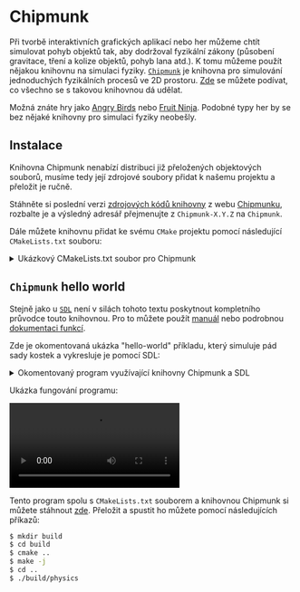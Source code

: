 # Chipmunk
Při tvorbě interaktivních grafických aplikací nebo her můžeme chtít simulovat pohyb objektů tak, aby
dodržoval fyzikální zákony (působení gravitace, tření a kolize objektů, pohyb lana atd.). K tomu
můžeme použít nějakou knihovnu na simulaci fyziky. [`Chipmunk`](https://chipmunk-physics.net) je
knihovna pro simulování jednoduchých fyzikálních procesů ve 2D prostoru.
[Zde](https://www.youtube.com/watch?v=K84I4qqU8wg) se můžete podívat, co všechno se s takovou
knihovnou dá udělat.

Možná znáte hry jako [Angry Birds](https://youtu.be/aiiQ8btusrs?t=399) nebo
[Fruit Ninja](https://youtu.be/3bdBToxbGqg?t=212). Podobné typy her by se bez nějaké knihovny pro
simulaci fyziky neobešly.

## Instalace
Knihovna Chipmunk nenabízí distribuci již přeložených objektových souborů, musíme tedy její zdrojové
soubory přidat k našemu projektu a přeložit je ručně.

Stáhněte si poslední verzi [zdrojových kódů knihovny](https://chipmunk-physics.net/release/ChipmunkLatest.tgz)
z webu [Chipmunku](https://chipmunk-physics.net/downloads.php), rozbalte je a výsledný adresář
přejmenujte z `Chipmunk-X.Y.Z` na `Chipmunk`.

Dále můžete knihovnu přidat ke svému `CMake` projektu pomocí následující `CMakeLists.txt` souboru:

<details>
<summary>Ukázkový CMakeLists.txt soubor pro Chipmunk</summary>

```cmake
cmake_minimum_required(VERSION 3.4)

project(physics)

# Parametr -pthread je nutný při použítí této knihovny
set(CMAKE_C_FLAGS "${CMAKE_C_FLAGS} -pthread")

# Vložení adresáře Chipmunk
add_subdirectory(Chipmunk)

# Vytvoření programu
add_executable(physics main.c)

# Přidání knihovny k našemu programu
target_include_directories(physics PRIVATE Chipmunk/include/chipmunk)
target_link_libraries(physics chipmunk)
```
</details>

## `Chipmunk` hello world
Stejně jako u [`SDL`](sdl.md) není v silách tohoto textu poskytnout kompletního průvodce touto
knihovnou. Pro to můžete použít [manuál](https://chipmunk-physics.net/release/ChipmunkLatest-Docs/)
nebo podrobnou [dokumentaci funkcí](https://chipmunk-physics.net/release/ChipmunkLatest-API-Reference/modules.html).

Zde je okomentovaná ukázka "hello-world" příkladu, který simuluje pád sady kostek a vykresluje je
pomocí SDL:
<details>
<summary>Okomentovaný program využívající knihovny Chipmunk a SDL</summary>

```c
#include <chipmunk.h>
#include <SDL2/SDL.h>
#include <SDL2/SDL_image.h>
#include <assert.h>
#include <stdbool.h>

const int WIDTH = 800;
const int HEIGHT = 600;

int main() {
    // Vytvoření SDL okna a kreslítka
    assert(!SDL_Init(SDL_INIT_VIDEO));

    SDL_Window* window = SDL_CreateWindow("Physics", 100, 100, WIDTH, HEIGHT, SDL_WINDOW_SHOWN);
    SDL_Renderer* renderer = SDL_CreateRenderer(window, -1, SDL_RENDERER_ACCELERATED | SDL_RENDERER_PRESENTVSYNC);

    // Načtení obrázku z disku
    SDL_Texture* image = IMG_LoadTexture(renderer, "wood.jpg");
    assert(image);

    SDL_SetRenderDrawColor(renderer, 0, 0, 0, 255);

    // Vytvoření prostoru, ve kterém bude probíhat fyzikální simulace
    cpSpace* space = cpSpaceNew();
    // Nastavení síly gravitace
    cpSpaceSetGravity(space, (cpVect) { .x = 0, .y = -100.0f });

    // Vytvoření země
    cpShape* ground = cpSegmentShapeNew(
        cpSpaceGetStaticBody(space),
        (cpVect) { .x = 0, .y = 10},
        (cpVect) { .x = WIDTH, .y = 10},
        0
    );
    cpShapeSetFriction(ground, 1.0f);    // Nastavení tření země
    cpSpaceAddShape(space, ground);      // Přidání země do světa

    const float mass = 10.0f;            // Váha kostky
    const int dimension = 30;            // Rozměr kostky

    cpShape* boxes[10];                  // Pole kostek
    for (int i = 0; i < 10; i++) {
        // Vytvoření těla kostky, které se bude hýbat
        cpBody* body = cpBodyNew(mass, cpMomentForBox(mass, dimension, dimension));
        // Přidání těla do prostoru
        cpSpaceAddBody(space, body);
        // Nastavení pozice kostky
        cpBodySetPosition(body, (cpVect) {
            .x = 100 + 5 * i,
            .y = 40 + i * (dimension + 10)
        });

        // Vytvoření tvaru kostky, který bude použito pro detekci kolizí
        cpShape* shape = cpBoxShapeNew(body, dimension, dimension, 1);
        // Přidání tvaru do prostoru
        cpSpaceAddShape(space, shape);
        // Nastavení tření kostky
        cpShapeSetFriction(shape, 1.0f);

        boxes[i] = shape;
    }

    Uint64 last = SDL_GetPerformanceCounter();   // Počítání času vykreslování
    float physics_counter = 0.0f;                // Počítání času fyziky
    float timestep = 1.0f / 60.0f;               // Časový krok, o který se bude fyzika posouvat

    bool quit = false;
    while (!quit) {
        SDL_Event event;
        while (SDL_PollEvent(&event)) {
            if (event.type == SDL_QUIT) {
                quit = true;
            }
        }

        Uint64 now = SDL_GetPerformanceCounter();

        // Počet vteřin od poslední iterace herní smyčky
        float delta_time_s = ((float)(now - last) / (float)SDL_GetPerformanceFrequency());
        last = now;

        // Odsimulování času fyziky
        physics_counter += delta_time_s;
        while (physics_counter >= timestep) {
            cpSpaceStep(space, timestep);  // Provedení jednoho časového kroku
            physics_counter -= timestep;
        }

        SDL_RenderClear(renderer);

        for (int i = 0; i < 10; i++) {
            cpShape* shape = boxes[i];
            cpBody* body = cpShapeGetBody(shape);

            cpVect position = cpBodyGetPosition(body);  // Získání pozice kostky
            float angle_radians = cpBodyGetAngle(body); // Získání úhlu kostky (v radiánech)
            float angle_deg = angle_radians * (180 / M_PI); // Převod na stupně

            SDL_Rect rect = {
                .x = position.x - dimension / 2,
                .y = HEIGHT - (position.y + dimension / 2),  // V Chipmunku jde Y nahoru, v SDL dolů, musíme jej vyměnit
                .w = dimension,
                .h = dimension
            };

            SDL_RenderCopyEx(renderer, image, NULL, &rect, -angle_deg, NULL, SDL_FLIP_NONE);
        }

        SDL_RenderPresent(renderer);
    }

    // Uvolnění prostředků
    for (int i = 0; i < 10; i++) {
        cpShape* shape = boxes[i];
        cpBody* body = cpShapeGetBody(shape);

        cpSpaceRemoveShape(space, shape);
        cpSpaceRemoveBody(space, body);
        cpShapeFree(shape);
        cpBodyFree(body);
    }
    cpSpaceRemoveShape(space, ground);
    cpShapeFree(ground);
    cpSpaceFree(space);
    SDL_DestroyTexture(image);
    SDL_DestroyRenderer(renderer);
    SDL_DestroyWindow(window);
    SDL_Quit();

    return 0;
}
```
</details>

Ukázka fungování programu:

<video src="../../static/video/chipmunk-boxes.webm" controls></video>

Tento program spolu s `CMakeLists.txt` souborem a knihovnou Chipmunk si můžete stáhnout
[zde](../../static/snippets/physics.zip). Přeložit a spustit ho můžete pomocí následujících příkazů:
```bash
$ mkdir build
$ cd build
$ cmake ..
$ make -j
$ cd ..
$ ./build/physics
```

